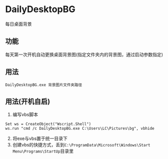 # DailyDesktopBG

每日桌面背景

## 功能

每天第一次开机自动更换桌面背景图(指定文件夹内的背景图，通过启动参数指定)

## 用法

```shell
DailyDesktopBG.exe 背景图片文件夹路径
```

## 用法(开机自启)

1. 编写vbs脚本

```vbscript
Set ws = CreateObject("Wscript.Shell")
ws.run "cmd /c DailyDesktopBG.exe C:\Users\LC\Pictures\bg", vbhide
```

2. 将exe与vbs置于统一目录下
3. 创建vbs的快捷方式，丢到`C:\ProgramData\Microsoft\Windows\Start Menu\Programs\StartUp`目录里

